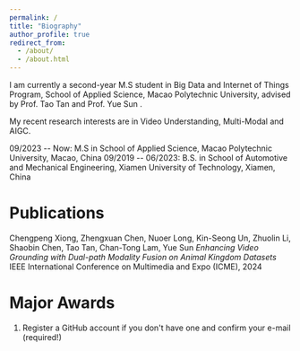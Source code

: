 ```yaml
---
permalink: /
title: "Biography"
author_profile: true
redirect_from: 
  - /about/
  - /about.html
---
```


I am currently a second-year M.S student in Big Data and Internet of Things Program, School of Applied Science, Macao Polytechnic University, advised by Prof. Tao Tan and Prof. Yue Sun .

My recent research interests are in Video Understanding, Multi-Modal and AIGC.

09/2023 -- Now: M.S in School of Applied Science, Macao Polytechnic University, Macao, China
09/2019 -- 06/2023: B.S. in School of Automotive and Mechanical Engineering, Xiamen University of Technology, Xiamen, China

Publications
======
Chengpeng Xiong, Zhengxuan Chen, Nuoer Long, Kin-Seong Un, Zhuolin Li, Shaobin Chen, Tao Tan, Chan-Tong Lam, Yue Sun 
*Enhancing Video Grounding with Dual-path Modality Fusion on Animal Kingdom Datasets*
IEEE International Conference on Multimedia and Expo (ICME), 2024

Major Awards 
======
1. Register a GitHub account if you don't have one and confirm your e-mail (required!)

